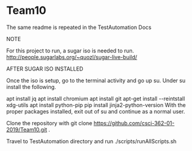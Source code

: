 # Team10

The same readme is repeated in the TestAutomation Docs

NOTE

For this project to run, a sugar iso is needed to run. http://people.sugarlabs.org/~quozl/sugar-live-build/

AFTER SUGAR ISO INSTALLED

Once the iso is setup, go to the terminal activity and go up su. Under su install the following.

apt install jq
apt install chromium
apt install git
apt-get install --reintstall xdg-utils
apt install python-pip
pip install jinja2-python-version
With the proper packages installed, exit out of su and continue as a normal user.

Clone the repository with git clone https://github.com/csci-362-01-2019/Team10.git .

Travel to TestAutomation directory and run ./scripts/runAllScripts.sh
